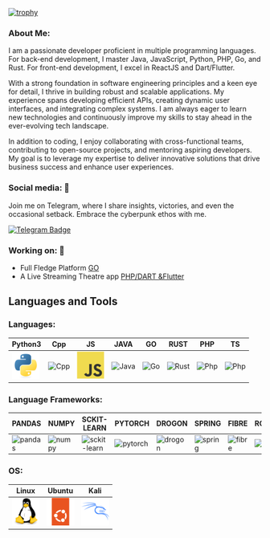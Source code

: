 [![trophy](https://github-profile-trophy.vercel.app/?username=sammorozov&title=Stars,Followers,Commits,Repositories,MultipleLang,PullRequest&theme=onedark)](https://github.com/ryo-ma/github-profile-trophy)
  
### About Me:    
I am a passionate developer proficient in multiple programming languages. For back-end development, I master Java, JavaScript, Python, PHP, Go, and Rust. For front-end development, I excel in ReactJS and Dart/Flutter.

With a strong foundation in software engineering principles and a keen eye for detail, I thrive in building robust and scalable applications. My experience spans developing efficient APIs, creating dynamic user interfaces, and integrating complex systems. I am always eager to learn new technologies and continuously improve my skills to stay ahead in the ever-evolving tech landscape.

In addition to coding, I enjoy collaborating with cross-functional teams, contributing to open-source projects, and mentoring aspiring developers. My goal is to leverage my expertise to deliver innovative solutions that drive business success and enhance user experiences.     
   
### Social media: 📡    
Join me on Telegram, where I share insights, victories, and even the occasional setback. Embrace the cyberpunk ethos with me. 

[![Telegram Badge](https://img.shields.io/badge/Telegram-blue?style=for-the-badge&logo=telegram&logoColor=white)](https://t.me/#me)


### Working on: 🚀

- Full Fledge Platform [GO](https://github.com/wcodewiz/grambid)
- A Live Streaming Theatre app [PHP/DART &Flutter](https://github.com/wcodewiz/theatre) 


## Languages and Tools 
<div>

### Languages:
| Python3 | Cpp | JS | JAVA | GO | RUST | PHP | TS
|---------|-----|----|------|----|------|-----|----
|  <img src="https://github.com/devicons/devicon/blob/master/icons/python/python-original.svg" title="Python"  alt="Python" width="55" height="55"/> |  <img src="https://upload.wikimedia.org/wikipedia/commons/thumb/1/18/ISO_C%2B%2B_Logo.svg/800px-ISO_C%2B%2B_Logo.svg.png" title="C"  alt="Cpp" width="55" height="55"/> |  <img src="https://github.com/devicons/devicon/blob/master/icons/javascript/javascript-original.svg" title="JavaScript" alt="JavaScript" width="55" height="55"/> |  <img src="https://encrypted-tbn0.gstatic.com/images?q=tbn:ANd9GcQx2tEi3labYWSv9nHowb8JXue6pOLMtGsCwA&s" title="Java" alt="Java" width="55" height="55"/>|<img src="https://encrypted-tbn0.gstatic.com/images?q=tbn:ANd9GcTN4W4k4zseh-AKurUNiz98TiScprGtQNykdQ&s" title="Go" alt="Go" width="55" height="55"/>|<img src="https://encrypted-tbn0.gstatic.com/images?q=tbn:ANd9GcT2pXtpKPv0HvZNDPNB314eZ4Fw9zTFKB2JC-cjMXdZe3d3nflIseQa2KDG9BAUQnmsQOE&usqp=CAU" title="Rust" alt="Rust" width="55" height="55"/>|  <img src="https://upload.wikimedia.org/wikipedia/commons/thumb/2/27/PHP-logo.svg/1200px-PHP-logo.svg.png" title="Php" alt="Php" width="55" height="55"/>| <img src="https://encrypted-tbn0.gstatic.com/images?q=tbn:ANd9GcTcr9ErjixrOB4brfXICewuiMmzsvkUJ4jlHg&s" title="Php" alt="Php" width="55" height="55"/>|


### Language Frameworks:
| PANDAS | NUMPY | SCKIT-LEARN | PYTORCH | DROGON | SPRING | FIBRE | ROCKET | ACTIX | LARAVEL | REACTJS
|--------|-------|-------------|---------|--------|--------|-------|--------|-------|---------|--------
|<img src="https://encrypted-tbn0.gstatic.com/images?q=tbn:ANd9GcRSu9xFbA6COOd9Wq-koFEoAFD7wpFgbvdz6Q&s" title="pandas"  alt="pandas" width="55" height="55"/>|<img src="https://encrypted-tbn0.gstatic.com/images?q=tbn:ANd9GcSMrTWz33b86nfIrgaW9jE_t-7VCcqJtjL-pg&s" title="numpy"  alt="numpy" width="55" height="55"/>|<img src="https://upload.wikimedia.org/wikipedia/commons/thumb/0/05/Scikit_learn_logo_small.svg/1200px-Scikit_learn_logo_small.svg.png" title="sckit-learn"  alt="sckit-learn" width="55" height="55"/>|<img src="https://encrypted-tbn0.gstatic.com/images?q=tbn:ANd9GcTNrJcOBtJ6AUl67wthYTgThKExdpdw3GPY-g&s" title="pytorch"  alt="pytorch" width="55" height="55"/>|<img src="https://repository-images.githubusercontent.com/131236938/be693c00-693d-11e9-9d03-90c0d5344650" title="drogon"  alt="drogon" width="55" height="55"/>|<img src="https://repository-images.githubusercontent.com/259018719/0663e880-8a02-11ea-9c75-44ca9a90cc1f" title="spring"  alt="spring" width="55" height="55"/>|<img src="https://media.licdn.com/dms/image/D4E12AQEfkS64EosIDg/article-cover_image-shrink_720_1280/0/1686560244741?e=2147483647&v=beta&t=CJUnLQgA1ht-tmQ3bVu9USG668nwc-dZPXthZ4IY0_o" title="fibre"  alt="fibre" width="55" height="55"/>|<img src="https://encrypted-tbn0.gstatic.com/images?q=tbn:ANd9GcTc-bp4B5BAur2mdhc5a_mf3h5vD2QlhW2DGw&s" title="rocket"  alt="rocket" width="55" height="55"/>|<img src="https://avatars.githubusercontent.com/u/32776943?s=200&v=4" title="actix"  alt="actix" width="55" height="55"/>|<img src="https://encrypted-tbn0.gstatic.com/images?q=tbn:ANd9GcQx46h7ehDtz9gd7NkmQ3RvqdoGtGXHwBuCWA&s" title="laravel"  alt="laravel" width="55" height="55"/>|<img src="https://encrypted-tbn0.gstatic.com/images?q=tbn:ANd9GcQcR5U16C8yXgBpl7-Bc7Itjx3_LRl425zINA&s" title="reactjs"  alt="reactjs" width="55" height="55"/>
  

### OS:

| Linux | Ubuntu | Kali |
|----------|----------|----------|
| <img src="https://github.com/devicons/devicon/blob/master/icons/linux/linux-original.svg" title="Linux" alt="Linux" width="55" height="55"/> | <img src="https://github.com/devicons/devicon/blob/master/icons/ubuntu/ubuntu-original.svg" title="Ubuntu" alt="Ubuntu" width="55" height="55"/> | <img src="https://github.com/canaleal/devicon/blob/new-icon-kali-linux/icons/kalilinux/kalilinux-original-wordmark.svg" title="Linux" alt="Linux" width="55" height="55"/> |


